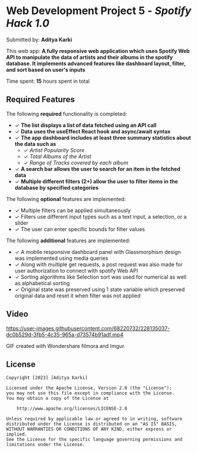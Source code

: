 # Web Development Project 5 - *Spotify Hack 1.0*

Submitted by: **Aditya Karki**

This web app: **A fully responsive web application which uses Spotify Web API to manipulate the data of artists and their albums in the spotify database. It implements advanced features like dashboard layout, filter, and sort based on user's inputs**

Time spent: **15** hours spent in total

## Required Features

The following **required** functionality is completed:

- ✓ **The list displays a list of data fetched using an API call**
- ✓ **Data uses the useEffect React hook and async/await syntax**
- ✓ **The app dashboard includes at least three summary statistics about the data such as**
  - ✓ *Artist Popularity Score*
  - ✓ *Total Albums of the Artist*
  - ✓ *Range of Tracks covered by each album*
- ✓ **A search bar allows the user to search for an item in the fetched data**
- ✓ **Multiple different filters (2+) allow the user to filter items in the database by specified categories**

The following **optional** features are implemented:

- ✓ Multiple filters can be applied simultaneously
- ✓ Filters use different input types such as a text input, a selection, or a slider
- ✓ The user can enter specific bounds for filter values

The following **additional** features are implemented:

* ✓ A mobile responsive dashboard panel with Glassmorphism design was implemented using media queries
* ✓ Along with multiple get requests, a post request was also made for user authorization to connect with spotify Web API
* ✓ Sorting algorithms like Selection sort was used for numerical as well as alphabetical sorting
* ✓ Original state was preserved using 1 state variable which preserved original data and reset it when filter was not applied

## Video 

https://user-images.githubusercontent.com/68220732/228135037-dc0b529d-3fb5-4c35-965a-d73574b91adf.mp4


<!-- Replace this with whatever GIF tool you used! -->
GIF created with Wondershare filmora and Imgur.

## License

    Copyright [2023] [Aditya Karki]

    Licensed under the Apache License, Version 2.0 (the "License");
    you may not use this file except in compliance with the License.
    You may obtain a copy of the License at

        http://www.apache.org/licenses/LICENSE-2.0

    Unless required by applicable law or agreed to in writing, software
    distributed under the License is distributed on an "AS IS" BASIS,
    WITHOUT WARRANTIES OR CONDITIONS OF ANY KIND, either express or implied.
    See the License for the specific language governing permissions and
    limitations under the License.
